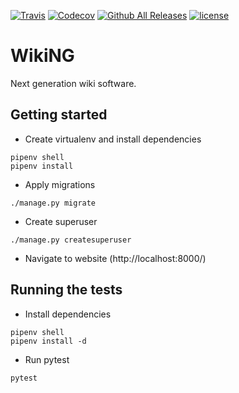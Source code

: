 [![Travis](https://img.shields.io/travis/XenGi/wiking/master.svg?style=flat-square)](https://travis-ci.org/XenGi/wiking)
[![Codecov](https://img.shields.io/codecov/c/github/XenGi/wiking.svg?style=flat-square)](https://codecov.io/gh/XenGi/wiking)
[![Github All
Releases](https://img.shields.io/github/downloads/XenGi/wiking/total.svg?style=flat-square)](https://github.com/XenGi/yldt/releases)
[![license](https://img.shields.io/github/license/XenGi/wiking.svg?style=flat-square)](https://mitlicense.org/)

WikiNG
======

Next generation wiki software.

Getting started
---------------

  - Create virtualenv and install dependencies

```
pipenv shell
pipenv install
```

  - Apply migrations

```
./manage.py migrate
```

  - Create superuser

```
./manage.py createsuperuser
```

  - Navigate to website (http://localhost:8000/)

Running the tests
-----------------

  - Install dependencies

```
pipenv shell
pipenv install -d
```

  - Run pytest

```
pytest
```

